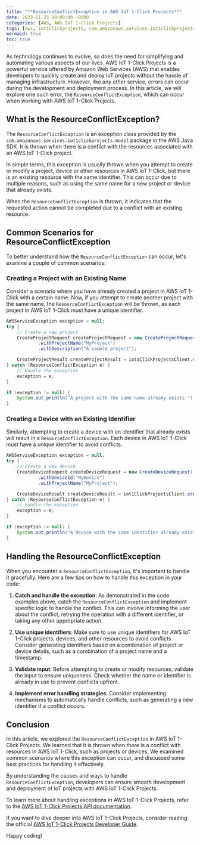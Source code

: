 ```yaml
---
title: "**ResourceConflictException in AWS IoT 1-Click Projects**"
date: 2023-11-25 09:00:00 -0000
categories: [AWS, AWS IoT 1-Click Projects]
tags: [aws, iot1clickprojects, com.amazonaws.services.iot1clickprojects.model]
mermaid: true
toc: true
---
```



As technology continues to evolve, so does the need for simplifying and automating various aspects of our lives. AWS IoT 1-Click Projects is a powerful service offered by Amazon Web Services (AWS) that enables developers to quickly create and deploy IoT projects without the hassle of managing infrastructure. However, like any other service, errors can occur during the development and deployment process. In this article, we will explore one such error, the `ResourceConflictException`, which can occur when working with AWS IoT 1-Click Projects.

## What is the ResourceConflictException?

The `ResourceConflictException` is an exception class provided by the `com.amazonaws.services.iot1clickprojects.model` package in the AWS Java SDK. It is thrown when there is a conflict with the resources associated with an AWS IoT 1-Click project.

In simple terms, this exception is usually thrown when you attempt to create or modify a project, device or other resources in AWS IoT 1-Click, but there is an existing resource with the same identifier. This can occur due to multiple reasons, such as using the same name for a new project or device that already exists.

When the `ResourceConflictException` is thrown, it indicates that the requested action cannot be completed due to a conflict with an existing resource.

## Common Scenarios for ResourceConflictException

To better understand how the `ResourceConflictException` can occur, let's examine a couple of common scenarios:

### Creating a Project with an Existing Name

Consider a scenario where you have already created a project in AWS IoT 1-Click with a certain name. Now, if you attempt to create another project with the same name, the `ResourceConflictException` will be thrown, as each project in AWS IoT 1-Click must have a unique identifier.

```java
AWSServiceException exception = null;
try {
    // Create a new project
    CreateProjectRequest createProjectRequest = new CreateProjectRequest()
            .withProjectName("MyProject")
            .withDescription("A sample project");

    CreateProjectResult createProjectResult = iot1ClickProjectsClient.createProject(createProjectRequest);
} catch (ResourceConflictException e) {
    // Handle the exception
    exception = e;
}

if (exception != null) {
    System.out.println("A project with the same name already exists.");
}
```

### Creating a Device with an Existing Identifier

Similarly, attempting to create a device with an identifier that already exists will result in a `ResourceConflictException`. Each device in AWS IoT 1-Click must have a unique identifier to avoid conflicts.

```java
AWSServiceException exception = null;
try {
    // Create a new device
    CreateDeviceRequest createDeviceRequest = new CreateDeviceRequest()
            .withDeviceId("MyDevice")
            .withProjectName("MyProject");

    CreateDeviceResult createDeviceResult = iot1ClickProjectsClient.createDevice(createDeviceRequest);
} catch (ResourceConflictException e) {
    // Handle the exception
    exception = e;
}

if (exception != null) {
    System.out.println("A device with the same identifier already exists.");
}
```

## Handling the ResourceConflictException

When you encounter a `ResourceConflictException`, it's important to handle it gracefully. Here are a few tips on how to handle this exception in your code:

1. **Catch and handle the exception**: As demonstrated in the code examples above, catch the `ResourceConflictException` and implement specific logic to handle the conflict. This can involve informing the user about the conflict, retrying the operation with a different identifier, or taking any other appropriate action.

2. **Use unique identifiers**: Make sure to use unique identifiers for AWS IoT 1-Click projects, devices, and other resources to avoid conflicts. Consider generating identifiers based on a combination of project or device details, such as a combination of a project name and a timestamp.

3. **Validate input**: Before attempting to create or modify resources, validate the input to ensure uniqueness. Check whether the name or identifier is already in use to prevent conflicts upfront.

4. **Implement error handling strategies**: Consider implementing mechanisms to automatically handle conflicts, such as generating a new identifier if a conflict occurs.

## Conclusion

In this article, we explored the `ResourceConflictException` in AWS IoT 1-Click Projects. We learned that it is thrown when there is a conflict with resources in AWS IoT 1-Click, such as projects or devices. We examined common scenarios where this exception can occur, and discussed some best practices for handling it effectively.

By understanding the causes and ways to handle `ResourceConflictException`, developers can ensure smooth development and deployment of IoT projects with AWS IoT 1-Click Projects.

To learn more about handling exceptions in AWS IoT 1-Click Projects, refer to the [AWS IoT 1-Click Projects API documentation](https://docs.aws.amazon.com/iot-1-click/latest/developerguide/API_reference.html).

If you want to dive deeper into AWS IoT 1-Click Projects, consider reading the official [AWS IoT 1-Click Projects Developer Guide](https://docs.aws.amazon.com/iot-1-click/latest/developerguide/iot-1-click-projects.html).

Happy coding!